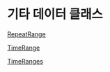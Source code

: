 # 기타 데이터 클래스

[RepeatRange](./repeat_range.md)

[TimeRange](./time_range.md)

[TimeRanges](./time_ranges.md)